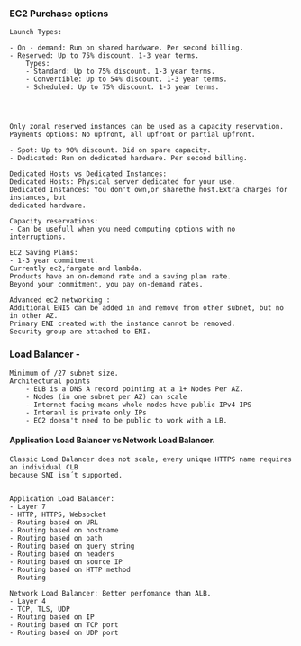 ### EC2 Purchase options

    Launch Types: 

    - On - demand: Run on shared hardware. Per second billing.
    - Reserved: Up to 75% discount. 1-3 year terms.
        Types:
        - Standard: Up to 75% discount. 1-3 year terms.
        - Convertible: Up to 54% discount. 1-3 year terms.
        - Scheduled: Up to 75% discount. 1-3 year terms.
    



    Only zonal reserved instances can be used as a capacity reservation.
    Payments options: No upfront, all upfront or partial upfront.

    - Spot: Up to 90% discount. Bid on spare capacity.
    - Dedicated: Run on dedicated hardware. Per second billing.
    
    Dedicated Hosts vs Dedicated Instances:
    Dedicated Hosts: Physical server dedicated for your use.
    Dedicated Instances: You don't own,or sharethe host.Extra charges for instances, but
    dedicated hardware.
    
    Capacity reservations:
    - Can be usefull when you need computing options with no interruptions.
    
    EC2 Saving Plans:
    - 1-3 year commitment.
    Currently ec2,fargate and lambda.
    Products have an on-demand rate and a saving plan rate.
    Beyond your commitment, you pay on-demand rates.

    Advanced ec2 networking :
    Additional ENIS can be added in and remove from other subnet, but no in other AZ.
    Primary ENI created with the instance cannot be removed.
    Security group are attached to ENI.
    

### Load Balancer -  

    Minimum of /27 subnet size.
    Architectural points
        - ELB is a DNS A record pointing at a 1+ Nodes Per AZ.
        - Nodes (in one subnet per AZ) can scale
        - Internet-facing means whole nodes have public IPv4 IPS
        - Interanl is private only IPs
        - EC2 doesn't need to be public to work with a LB.

#### Application Load Balancer vs Network Load Balancer.

    Classic Load Balancer does not scale, every unique HTTPS name requires an individual CLB
    because SNI isn´t supported.


    Application Load Balancer:
    - Layer 7
    - HTTP, HTTPS, Websocket
    - Routing based on URL
    - Routing based on hostname
    - Routing based on path
    - Routing based on query string
    - Routing based on headers
    - Routing based on source IP
    - Routing based on HTTP method
    - Routing

    Network Load Balancer: Better perfomance than ALB.
    - Layer 4
    - TCP, TLS, UDP
    - Routing based on IP
    - Routing based on TCP port
    - Routing based on UDP port
    

    
